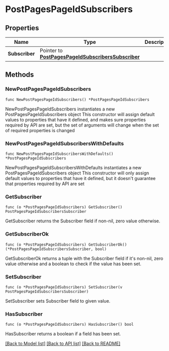 # PostPagesPageIdSubscribers

## Properties

Name | Type | Description | Notes
------------ | ------------- | ------------- | -------------
**Subscriber** | Pointer to [**PostPagesPageIdSubscribersSubscriber**](PostPagesPageIdSubscribersSubscriber.md) |  | [optional] 

## Methods

### NewPostPagesPageIdSubscribers

`func NewPostPagesPageIdSubscribers() *PostPagesPageIdSubscribers`

NewPostPagesPageIdSubscribers instantiates a new PostPagesPageIdSubscribers object
This constructor will assign default values to properties that have it defined,
and makes sure properties required by API are set, but the set of arguments
will change when the set of required properties is changed

### NewPostPagesPageIdSubscribersWithDefaults

`func NewPostPagesPageIdSubscribersWithDefaults() *PostPagesPageIdSubscribers`

NewPostPagesPageIdSubscribersWithDefaults instantiates a new PostPagesPageIdSubscribers object
This constructor will only assign default values to properties that have it defined,
but it doesn't guarantee that properties required by API are set

### GetSubscriber

`func (o *PostPagesPageIdSubscribers) GetSubscriber() PostPagesPageIdSubscribersSubscriber`

GetSubscriber returns the Subscriber field if non-nil, zero value otherwise.

### GetSubscriberOk

`func (o *PostPagesPageIdSubscribers) GetSubscriberOk() (*PostPagesPageIdSubscribersSubscriber, bool)`

GetSubscriberOk returns a tuple with the Subscriber field if it's non-nil, zero value otherwise
and a boolean to check if the value has been set.

### SetSubscriber

`func (o *PostPagesPageIdSubscribers) SetSubscriber(v PostPagesPageIdSubscribersSubscriber)`

SetSubscriber sets Subscriber field to given value.

### HasSubscriber

`func (o *PostPagesPageIdSubscribers) HasSubscriber() bool`

HasSubscriber returns a boolean if a field has been set.


[[Back to Model list]](../README.md#documentation-for-models) [[Back to API list]](../README.md#documentation-for-api-endpoints) [[Back to README]](../README.md)


